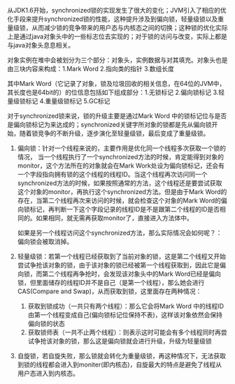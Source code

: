  

从JDK1.6开始，synchronized锁的实现发生了很大的变化；JVM引入了相应的优化手段来提升synchronized锁的性能，这种提升涉及到偏向锁，轻量级锁以及重量级锁，从而减少锁的竞争带来的用户态与内核态之间的切换；这种锁的优化实际上是通过java对象头中的一些标志位去实现的；对于锁的访问与改变，实际上都是与java对象头息息相关。

对象实例在堆中会被划分为三个部分：对象头，实例数据与对其填充。对象头也是由三块内容来构成：1.Mark Word 2.指向类的指针  3.数组长度

其中Mark Word（它记录了对象，锁及垃圾回收的相关信息，在64位的JVM中，其长度也是64bit的）的位信息包括如下组成部分：1.无锁标记 2.偏向锁标记 3.轻量级锁标记 4.重量级锁标记 5.GC标记

对于synchronized锁来说，锁的升级主要是通过Mark Word 中的锁标记位与是否是偏向锁标记为来达成的；synchronized关键字所对象的锁都是先从偏向锁开始，随着锁竞争的不断升级，逐步演化至轻量级锁，最后变成了重量级锁。

1. 偏向锁：针对一个线程来说的，主要作用是优化同一个线程多次获取一个锁的情况， 当一个线程执行了一个synchronized方法的时候，肯定能得到对象的monitor，这个方法所在的对象就会在Mark Work处设为偏向锁标记，还会有一个字段指向拥有锁的这个线程的线程ID。当这个线程再次访问同一个synchronized方法的时候，如果按照通常的方法，这个线程还是要尝试获取这个对象的monitor，再执行这个synchronized方法。但是由于Mark Word的存在，当第二个线程再次来访问的时候，就会检查这个对象的Mark Word的偏向锁标记，再判断一下这个字段记录的线程ID是不是跟第二个线程的ID是否相同的。如果相同，就无需再获取monitor了，直接进入方法体中。

   如果是另一个线程访问这个synchronized方法，那么实际情况会如何呢？：偏向锁会被取消掉。

2. 轻量级锁：若第一个线程已经获取到了当前对象的锁，这是第二个线程又开始尝试争抢该对象的锁，由于该对象的锁已经被第一个线程获取到，因此它是偏向锁，而第二个线程再争抢时，会发现该对象头中的Mark Word已经是偏向锁，但里面储存的线程ID并不是自己（是第一个线程），那么她会进行CAS(Compare and Swap)，从而获取到锁，这里面存在两种情况：

   1. 获取到锁成功（一共只有两个线程）：那么它会将Mark Word 中的线程ID由第一个线程变成自己(偏向锁标记位保持不表)，这样该对象依然会保持偏向锁的状态
   2. 获取锁师表（一共不止两个线程）：则表示这时可能会有多个线程同时再尝试争抢该对象的锁，那么这是偏向锁就会进行升级，升级为轻量级锁

3. 自旋锁，若自旋失败，那么锁就会转化为重量级锁，再这种情况下，无法获取到锁的线程都会进入到moniter(即内核态)，自旋最大的特点是避免了线程从用户态进入到内核态。

   

 









